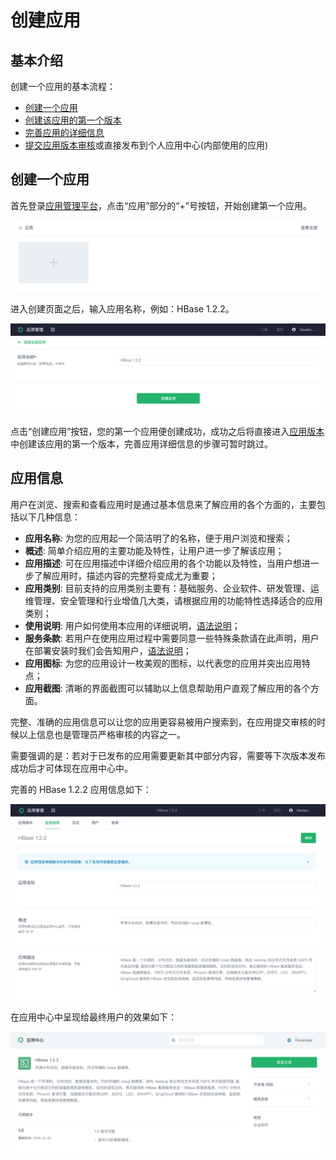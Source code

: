 # 创建应用

## 基本介绍

创建一个应用的基本流程：

* [创建一个应用](#创建应用)
* [创建该应用的第一个版本](../app-version-mgmt/create-app-version.md)
* [完善应用的详细信息](#应用信息)
* [提交应用版本审核](../app-version-mgmt/submit-app-version.md)或直接发布到个人应用中心(内部使用的应用)


## 创建一个应用

首先登录[应用管理平台](https://appcenter.qingcloud.com/developer)，点击“应用”部分的“+”号按钮，开始创建第一个应用。

![创建应用](../../images/home_create_app.png)

进入创建页面之后，输入应用名称，例如：HBase 1.2.2。

![输入应用名称](../../images/create_app.png)

点击“创建应用”按钮，您的第一个应用便创建成功，成功之后将直接进入[应用版本](../app-version-mgmt/create-app-version.md)中创建该应用的第一个版本，完善应用详细信息的步骤可暂时跳过。

## 应用信息

用户在浏览、搜索和查看应用时是通过基本信息来了解应用的各个方面的，主要包括以下几种信息：

* **应用名称**: 为您的应用起一个简洁明了的名称，便于用户浏览和搜索；
* **概述**: 简单介绍应用的主要功能及特性，让用户进一步了解该应用；
* **应用描述**: 可在应用描述中详细介绍应用的各个功能以及特性，当用户想进一步了解应用时，描述内容的完整将变成尤为重要；
* **应用类别**: 目前支持的应用类别主要有：基础服务、企业软件、研发管理、运维管理、安全管理和行业增值几大类，请根据应用的功能特性选择适合的应用类别；
* **使用说明**: 用户如何使用本应用的详细说明，[语法说明](../faq/README.md#tos_and_usage_desc)；
* **服务条款**: 若用户在使用应用过程中需要同意一些特殊条款请在此声明，用户在部署安装时我们会告知用户，[语法说明](../faq/README.md#tos_and_usage_desc)；
* **应用图标**: 为您的应用设计一枚美观的图标，以代表您的应用并突出应用特点；
* **应用截图**: 清晰的界面截图可以辅助以上信息帮助用户直观了解应用的各个方面。

完整、准确的应用信息可以让您的应用更容易被用户搜索到，在应用提交审核的时候以上信息也是管理员严格审核的内容之一。

需要强调的是：若对于已发布的应用需要更新其中部分内容，需要等下次版本发布成功后才可体现在应用中心中。

完善的 HBase 1.2.2 应用信息如下：

![应用信息](../../images/app_info.png)

在应用中心中呈现给最终用户的效果如下：

![应用信息预览](../../images/app_preview.png)
